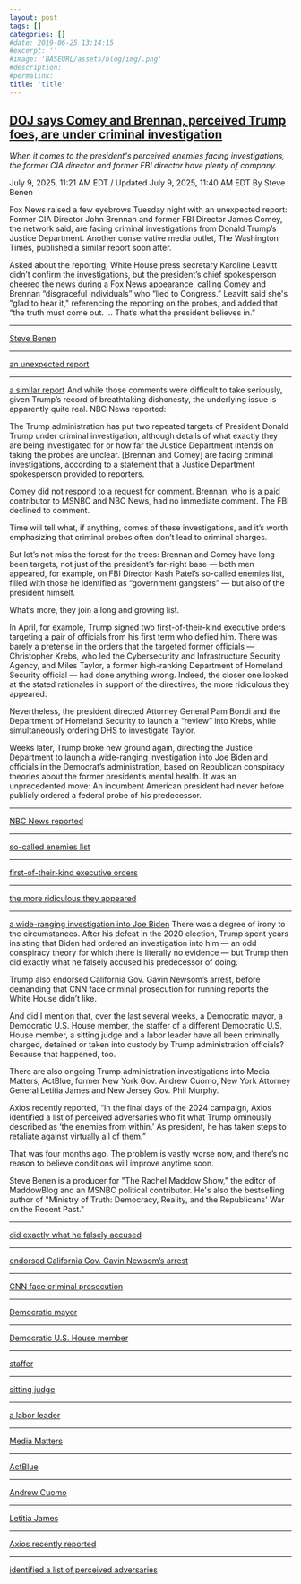 ```yaml
---
layout: post
tags: []
categories: []
#date: 2019-06-25 13:14:15
#excerpt: ''
#image: 'BASEURL/assets/blog/img/.png'
#description:
#permalink:
title: 'title'
---
```



## [DOJ says Comey and Brennan, perceived Trump foes, are under criminal investigation](https://www.msnbc.com/rachel-maddow-show/maddowblog/doj-says-comey-brennan-perceived-trump-foes-are-criminal-investigation-rcna217731)

*When it comes to the president's perceived enemies facing investigations, the former CIA director and former FBI director have plenty of company.*

July 9, 2025, 11:21 AM EDT / Updated July 9, 2025, 11:40 AM EDT
By Steve Benen

Fox News raised a few eyebrows Tuesday night with an unexpected report: Former CIA Director John Brennan and former FBI Director James Comey, the network said, are facing criminal investigations from Donald Trump’s Justice Department. Another conservative media outlet, The Washington Times, published a similar report soon after.

Asked about the reporting, White House press secretary Karoline Leavitt didn’t confirm the investigations, but the president’s chief spokesperson cheered the news during a Fox News appearance, calling Comey and Brennan “disgraceful individuals” who “lied to Congress.” Leavitt said she's "glad to hear it," referencing the reporting on the probes, and added that “the truth must come out. ... That’s what the president believes in.”


---
[Steve Benen](https://www.msnbc.com/author/steve-benen-ncpn433601)


---
[an unexpected report](https://www.foxnews.com/politics/john-brennan-james-comey-under-criminal-investigation-doj-sources)


---
[a similar report](https://www.washingtontimes.com/news/2025/jul/8/fbi-launches-criminal-investigations-brennan-comey-trump-russia-probe/)
And while those comments were difficult to take seriously, given Trump’s record of breathtaking dishonesty, the underlying issue is apparently quite real. NBC News reported:

The Trump administration has put two repeated targets of President Donald Trump under criminal investigation, although details of what exactly they are being investigated for or how far the Justice Department intends on taking the probes are unclear. [Brennan and Comey] are facing criminal investigations, according to a statement that a Justice Department spokesperson provided to reporters.

Comey did not respond to a request for comment. Brennan, who is a paid contributor to MSNBC and NBC News, had no immediate comment. The FBI declined to comment.

Time will tell what, if anything, comes of these investigations, and it’s worth emphasizing that criminal probes often don’t lead to criminal charges.

But let’s not miss the forest for the trees: Brennan and Comey have long been targets, not just of the president’s far-right base — both men appeared, for example, on FBI Director Kash Patel’s so-called enemies list, filled with those he identified as “government gangsters” — but also of the president himself.

What’s more, they join a long and growing list.

In April, for example, Trump signed two first-of-their-kind executive orders targeting a pair of officials from his first term who defied him. There was barely a pretense in the orders that the targeted former officials — Christopher Krebs, who led the Cybersecurity and Infrastructure Security Agency, and Miles Taylor, a former high-ranking Department of Homeland Security official — had done anything wrong. Indeed, the closer one looked at the stated rationales in support of the directives, the more ridiculous they appeared.

Nevertheless, the president directed Attorney General Pam Bondi and the Department of Homeland Security to launch a “review” into Krebs, while simultaneously ordering DHS to investigate Taylor.

Weeks later, Trump broke new ground again, directing the Justice Department to launch a wide-ranging investigation into Joe Biden and officials in the Democrat’s administration, based on Republican conspiracy theories about the former president’s mental health. It was an unprecedented move: An incumbent American president had never before publicly ordered a federal probe of his predecessor.



---
[NBC News reported](https://www.nbcnews.com/politics/justice-department/trump-administration-targets-comey-brennan-new-investigation-rcna217713)


---
[so-called enemies list](https://www.judiciary.senate.gov/press/dem/releases/radical-extremists-kash-patel-would-weaponize-the-fbi-to-target-enemies-of-trump-not-enemies-of-america)


---
[first-of-their-kind executive orders](https://www.msnbc.com/rachel-maddow-show/maddowblog/authoritarian-fashion-trump-orders-probes-two-ex-officials-defied-rcna200574)


---
[the more ridiculous they appeared](https://www.washingtonpost.com/opinions/2025/04/10/trump-krebs-election-denialism/)


---
[a wide-ranging investigation into Joe Biden](https://www.msnbc.com/rachel-maddow-show/maddowblog/trump-targets-biden-new-investigation-republican-endgame-comes-focus-rcna211131)
There was a degree of irony to the circumstances. After his defeat in the 2020 election, Trump spent years insisting that Biden had ordered an investigation into him — an odd conspiracy theory for which there is literally no evidence — but Trump then did exactly what he falsely accused his predecessor of doing.

Trump also endorsed California Gov. Gavin Newsom’s arrest, before demanding that CNN face criminal prosecution for running reports the White House didn’t like.

And did I mention that, over the last several weeks, a Democratic mayor, a Democratic U.S. House member, the staffer of a different Democratic U.S. House member, a sitting judge and a labor leader have all been criminally charged, detained or taken into custody by Trump administration officials? Because that happened, too.

There are also ongoing Trump administration investigations into Media Matters, ActBlue, former New York Gov. Andrew Cuomo, New York Attorney General Letitia James and New Jersey Gov. Phil Murphy.

Axios recently reported, “In the final days of the 2024 campaign, Axios identified a list of perceived adversaries who fit what Trump ominously described as ‘the enemies from within.’ As president, he has taken steps to retaliate against virtually all of them.”

That was four months ago. The problem is vastly worse now, and there’s no reason to believe conditions will improve anytime soon.

Steve Benen is a producer for "The Rachel Maddow Show," the editor of MaddowBlog and an MSNBC political contributor. He's also the bestselling author of "Ministry of Truth: Democracy, Reality, and the Republicans' War on the Recent Past."


---
[did exactly what he falsely accused](https://www.msnbc.com/rachel-maddow-show/maddowblog/trump-targets-biden-new-investigation-republican-endgame-comes-focus-rcna211131)


---
[endorsed California Gov. Gavin Newsom’s arrest](https://www.msnbc.com/rachel-maddow-show/maddowblog/trump-endorses-arrest-newsom-sees-unmistakable-step-authoritarianism-rcna211894)


---
[CNN face criminal prosecution](https://www.msnbc.com/rachel-maddow-show/maddowblog/bizarre-reason-trump-team-say-may-try-prosecute-cnn-rcna216447)


---
[Democratic mayor](https://www.msnbc.com/rachel-maddow-show/maddowblog/newark-mayor-ras-baraka-sues-alina-habba-ice-arrest-rcna210629)


---
[Democratic U.S. House member](https://www.msnbc.com/rachel-maddow-show/maddowblog/rep-lamonica-mciver-arrested-ice-new-jersey-alina-habba-rcna207334)


---
[staffer](https://www.nytimes.com/2025/05/31/nyregion/nadler-aide-handcuffed-federal-agents.html)


---
[sitting judge](https://www.msnbc.com/rachel-maddow-show/maddowblog/fbi-arrests-judge-wisconsin-ag-pam-bondi-directs-new-threats-judiciary-rcna203061)


---
[a labor leader](https://www.nbcnews.com/news/us-news/live-blog/la-unrest-live-updates-crowds-protesting-immigration-raids-rcna211757/rcrd81284?canonicalCard=true)


---
[Media Matters](https://www.msnbc.com/rachel-maddow-show/maddowblog/trump-admin-regulators-launch-investigation-media-matters-adding-patte-rcna208780)


---
[ActBlue](https://newrepublic.com/post/194450/donald-trump-attack-actblue-donations)


---
[Andrew Cuomo](https://www.msnbc.com/deadline-white-house/deadline-legal-blog/cuomo-investigation-trump-justice-department-doj-rcna208209)


---
[Letitia James](https://www.msnbc.com/deadline-white-house/deadline-legal-blog/trump-doj-prosecute-new-york-ag-letitia-james-rcna201554)


---
[Axios recently reported](https://www.axios.com/2025/03/21/trump-retaliation-revenge-biden-security-clearance)


---
[identified a list of perceived adversaries](https://www.axios.com/2024/11/01/trumps-enemies-within-list)
